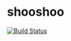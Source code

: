 # shooshoo

[![Build Status](https://travis-ci.org/Froom2/shooshoo.svg?branch=master)](https://travis-ci.org/Froom2/shooshoo)
